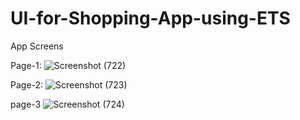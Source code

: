 # UI-for-Shopping-App-using-ETS
App Screens




Page-1:
![Screenshot (722)](https://user-images.githubusercontent.com/105175305/169634893-3e7b0784-a35d-4fa0-9d2b-c0a850ecefac.png)




Page-2:
![Screenshot (723)](https://user-images.githubusercontent.com/105175305/169634912-d6ca84fe-e321-4c60-adfa-b123eebd8d15.png)






page-3
![Screenshot (724)](https://user-images.githubusercontent.com/105175305/169634921-7ea2e905-d4db-42fc-b6ca-3674df31c6ae.png)
